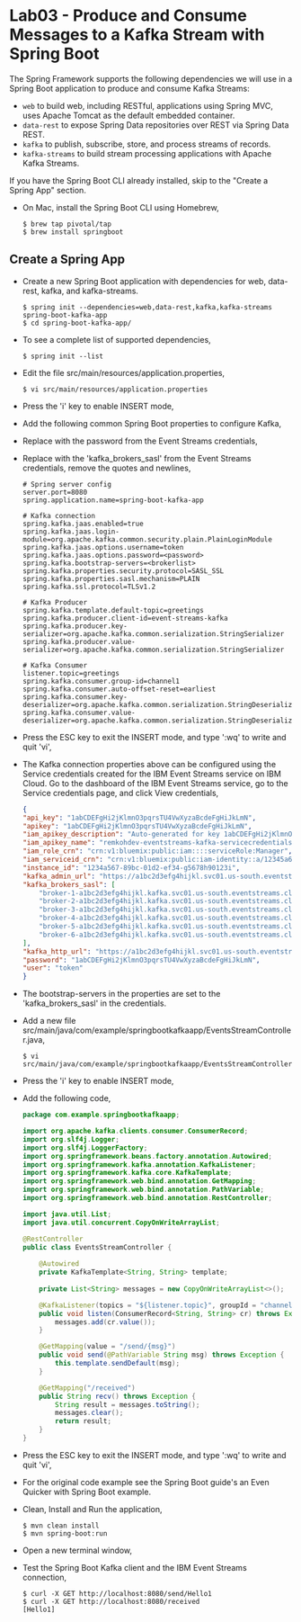 # Lab03 - Produce and Consume Messages to a Kafka Stream with Spring Boot

The Spring Framework supports the following dependencies we will use in a Spring Boot application to produce and consume Kafka Streams:

* `web` to build web, including RESTful, applications using Spring MVC, uses Apache Tomcat as the default embedded container.
* `data-rest` to expose Spring Data repositories over REST via Spring Data REST. 
* `kafka` to publish, subscribe, store, and process streams of records.
* `kafka-streams` to build stream processing applications with Apache Kafka Streams.

If you have the Spring Boot CLI already installed, skip to the "Create a Spring App" section.

* On Mac, install the Spring Boot CLI using Homebrew,

	```console
	$ brew tap pivotal/tap 
	$ brew install springboot
	```

## Create a Spring App

* Create a new Spring Boot application with dependencies for web, data-rest, kafka, and kafka-streams.

	```console
	$ spring init --dependencies=web,data-rest,kafka,kafka-streams spring-boot-kafka-app
	$ cd spring-boot-kafka-app/
	```

* To see a complete list of supported dependencies,

	```console
	$ spring init --list
	```

* Edit the file src/main/resources/application.properties, 

    ```console
    $ vi src/main/resources/application.properties
    ```

* Press the 'i' key to enable INSERT mode,
* Add the following common Spring Boot properties to configure Kafka,
* Replace <password> with the password from the Event Streams credentials,
* Replace <brokerlist> with the 'kafka_brokers_sasl' from the Event Streams credentials, remove the quotes and newlines,

	```text
	# Spring server config
	server.port=8080
	spring.application.name=spring-boot-kafka-app

	# Kafka connection
	spring.kafka.jaas.enabled=true
	spring.kafka.jaas.login-module=org.apache.kafka.common.security.plain.PlainLoginModule
	spring.kafka.jaas.options.username=token
	spring.kafka.jaas.options.password=<password>
	spring.kafka.bootstrap-servers=<brokerlist>
	spring.kafka.properties.security.protocol=SASL_SSL
	spring.kafka.properties.sasl.mechanism=PLAIN
	spring.kafka.ssl.protocol=TLSv1.2

	# Kafka Producer
	spring.kafka.template.default-topic=greetings
	spring.kafka.producer.client-id=event-streams-kafka
	spring.kafka.producer.key-serializer=org.apache.kafka.common.serialization.StringSerializer
	spring.kafka.producer.value-serializer=org.apache.kafka.common.serialization.StringSerializer

	# Kafka Consumer
	listener.topic=greetings
	spring.kafka.consumer.group-id=channel1
	spring.kafka.consumer.auto-offset-reset=earliest
	spring.kafka.consumer.key-deserializer=org.apache.kafka.common.serialization.StringDeserializer
	spring.kafka.consumer.value-deserializer=org.apache.kafka.common.serialization.StringDeserializer
	```

* Press the ESC key to exit the INSERT mode, and type ':wq' to write and quit 'vi',

* The Kafka connection properties above can be configured using the Service credentials created for the IBM Event Streams service on IBM Cloud. Go to the dashboard of the IBM Event Streams service, go to the Service credentials page, and click View credentials,

	```json
	{
	"api_key": "1abCDEFgHi2jKlmnO3pqrsTU4VwXyzaBcdeFgHiJkLmN",
	"apikey": "1abCDEFgHi2jKlmnO3pqrsTU4VwXyzaBcdeFgHiJkLmN",
	"iam_apikey_description": "Auto-generated for key 1abCDEFgHi2jKlmnO3pqrsTU4VwXyzaBcdeFgHiJkLmN",
	"iam_apikey_name": "remkohdev-eventstreams-kafka-servicecredentials-1",
	"iam_role_crn": "crn:v1:bluemix:public:iam::::serviceRole:Manager",
	"iam_serviceid_crn": "crn:v1:bluemix:public:iam-identity::a/12345a678b9012cd3e456fg78h9i012j::serviceid:ServiceId-1234a567-89bc-01d2-ef34-g5678h90123i",
	"instance_id": "1234a567-89bc-01d2-ef34-g5678h90123i",
	"kafka_admin_url": "https://a1bc2d3efg4hijkl.svc01.us-south.eventstreams.cloud.ibm.com",
	"kafka_brokers_sasl": [
		"broker-1-a1bc2d3efg4hijkl.kafka.svc01.us-south.eventstreams.cloud.ibm.com:9999",
		"broker-2-a1bc2d3efg4hijkl.kafka.svc01.us-south.eventstreams.cloud.ibm.com:9999",
		"broker-3-a1bc2d3efg4hijkl.kafka.svc01.us-south.eventstreams.cloud.ibm.com:9999",
		"broker-4-a1bc2d3efg4hijkl.kafka.svc01.us-south.eventstreams.cloud.ibm.com:9999",
		"broker-5-a1bc2d3efg4hijkl.kafka.svc01.us-south.eventstreams.cloud.ibm.com:9999",
		"broker-6-a1bc2d3efg4hijkl.kafka.svc01.us-south.eventstreams.cloud.ibm.com:9999"
	],
	"kafka_http_url": "https://a1bc2d3efg4hijkl.svc01.us-south.eventstreams.cloud.ibm.com",
	"password": "1abCDEFgHi2jKlmnO3pqrsTU4VwXyzaBcdeFgHiJkLmN",
	"user": "token"
	}
	```

* The bootstrap-servers in the properties are set to the 'kafka_brokers_sasl' in the credentials. 
* Add a new file src/main/java/com/example/springbootkafkaapp/EventsStreamController.java,

    ```console
    $ vi src/main/java/com/example/springbootkafkaapp/EventsStreamController.java
    ```
  
* Press the 'i' key to enable INSERT mode,
* Add the following code,

	```java
	package com.example.springbootkafkaapp;
	
	import org.apache.kafka.clients.consumer.ConsumerRecord;
	import org.slf4j.Logger;
	import org.slf4j.LoggerFactory;
	import org.springframework.beans.factory.annotation.Autowired;
	import org.springframework.kafka.annotation.KafkaListener;
	import org.springframework.kafka.core.KafkaTemplate;
	import org.springframework.web.bind.annotation.GetMapping;
	import org.springframework.web.bind.annotation.PathVariable;
	import org.springframework.web.bind.annotation.RestController;

	import java.util.List;
	import java.util.concurrent.CopyOnWriteArrayList;

	@RestController
	public class EventsStreamController {
		
		@Autowired
		private KafkaTemplate<String, String> template;
		
		private List<String> messages = new CopyOnWriteArrayList<>();

		@KafkaListener(topics = "${listener.topic}", groupId = "channel1")
		public void listen(ConsumerRecord<String, String> cr) throws Exception {
			messages.add(cr.value());
		}

		@GetMapping(value = "/send/{msg}")
		public void send(@PathVariable String msg) throws Exception {
			this.template.sendDefault(msg);
		}

		@GetMapping("/received")
		public String recv() throws Exception {
			String result = messages.toString();
			messages.clear();
			return result;
		}
	}
	```

* Press the ESC key to exit the INSERT mode, and type ':wq' to write and quit 'vi',

* For the original code example see the Spring Boot guide's an Even Quicker with Spring Boot example.
* Clean, Install and Run the application,

	```console
	$ mvn clean install
	$ mvn spring-boot:run
	```

* Open a new terminal window,
* Test the Spring Boot Kafka client and the IBM Event Streams connection,

	```console
	$ curl -X GET http://localhost:8080/send/Hello1
	$ curl -X GET http://localhost:8080/received
	[Hello1]
	```
